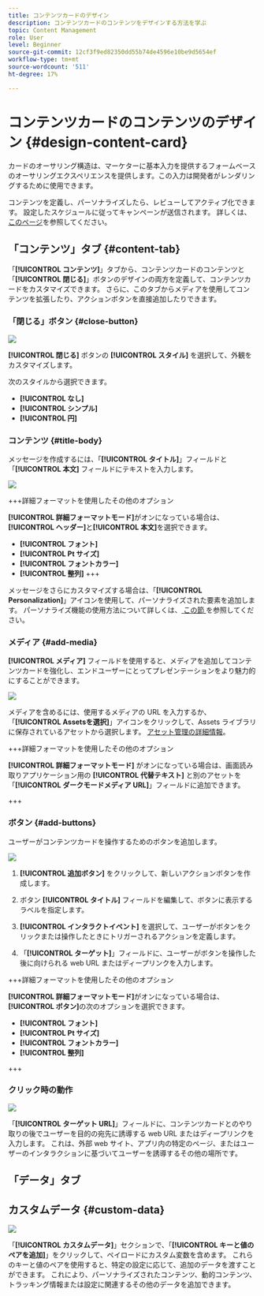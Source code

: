```yaml
---
title: コンテンツカードのデザイン
description: コンテンツカードのコンテンツをデザインする方法を学ぶ
topic: Content Management
role: User
level: Beginner
source-git-commit: 12cf3f9ed82350dd55b74de4596e10be9d5654ef
workflow-type: tm+mt
source-wordcount: '511'
ht-degree: 17%

---
```


# コンテンツカードのコンテンツのデザイン {#design-content-card}

カードのオーサリング構造は、マーケターに基本入力を提供するフォームベースのオーサリングエクスペリエンスを提供します。この入力は開発者がレンダリングするために使用できます。

コンテンツを定義し、パーソナライズしたら、レビューしてアクティブ化できます。 設定したスケジュールに従ってキャンペーンが送信されます。 詳しくは、[このページ](../campaigns/review-activate-campaign.md)を参照してください。

## 「コンテンツ」タブ {#content-tab}

「**[!UICONTROL コンテンツ]**」タブから、コンテンツカードのコンテンツと「**[!UICONTROL 閉じる]**」ボタンのデザインの両方を定義して、コンテンツカードをカスタマイズできます。 さらに、このタブからメディアを使用してコンテンツを拡張したり、アクションボタンを直接追加したりできます。

### 「閉じる」ボタン {#close-button}

![](assets/content-card-design-1.png)

**[!UICONTROL 閉じる]** ボタンの **[!UICONTROL スタイル]** を選択して、外観をカスタマイズします。

次のスタイルから選択できます。

* **[!UICONTROL なし]**
* **[!UICONTROL シンプル]**
* **[!UICONTROL 円]**

### コンテンツ {#title-body}

メッセージを作成するには、「**[!UICONTROL タイトル]**」フィールドと「**[!UICONTROL 本文]** フィールドにテキストを入力します。

![](assets/content-card-design-2.png)

+++詳細フォーマットを使用したその他のオプション

**[!UICONTROL 詳細フォーマットモード]**&#x200B;がオンになっている場合は、**[!UICONTROL ヘッダー]**&#x200B;と&#x200B;**[!UICONTROL 本文]**&#x200B;を選択できます。

* **[!UICONTROL フォント]**
* **[!UICONTROL Pt サイズ]**
* **[!UICONTROL フォントカラー]**
* **[!UICONTROL 整列]**
+++

メッセージをさらにカスタマイズする場合は、「**[!UICONTROL Personalization]**」アイコンを使用して、パーソナライズされた要素を追加します。 パーソナライズ機能の使用方法について詳しくは、[ この節 ](../personalization/personalize.md) を参照してください。

### メディア {#add-media}

**[!UICONTROL メディア]** フィールドを使用すると、メディアを追加してコンテンツカードを強化し、エンドユーザーにとってプレゼンテーションをより魅力的にすることができます。

![](assets/content-card-design-3.png)

メディアを含めるには、使用するメディアの URL を入力するか、「**[!UICONTROL Assetsを選択]**」アイコンをクリックして、Assets ライブラリに保存されているアセットから選択します。 [アセット管理の詳細情報](../content-management/assets.md)。

+++詳細フォーマットを使用したその他のオプション

**[!UICONTROL 詳細フォーマットモード]** がオンになっている場合は、画面読み取りアプリケーション用の **[!UICONTROL 代替テキスト]** と別のアセットを「**[!UICONTROL ダークモードメディア URL]**」フィールドに追加できます。

+++

### ボタン {#add-buttons}

ユーザーがコンテンツカードを操作するためのボタンを追加します。

![](assets/content-card-design-4.png)

1. **[!UICONTROL 追加ボタン]** をクリックして、新しいアクションボタンを作成します。

1. ボタン **[!UICONTROL タイトル]** フィールドを編集して、ボタンに表示するラベルを指定します。

1. **[!UICONTROL インタラクトイベント]** を選択して、ユーザーがボタンをクリックまたは操作したときにトリガーされるアクションを定義します。

1. 「**[!UICONTROL ターゲット]**」フィールドに、ユーザーがボタンを操作した後に向けられる web URL またはディープリンクを入力します。

+++詳細フォーマットを使用したその他のオプション

**[!UICONTROL 詳細フォーマットモード]**&#x200B;がオンになっている場合は、**[!UICONTROL ボタン]**&#x200B;の次のオプションを選択できます。

* **[!UICONTROL フォント]**
* **[!UICONTROL Pt サイズ]**
* **[!UICONTROL フォントカラー]**
* **[!UICONTROL 整列]**

+++

### クリック時の動作

![](assets/content-card-design-5.png)

「**[!UICONTROL ターゲット URL]**」フィールドに、コンテンツカードとのやり取りの後でユーザーを目的の宛先に誘導する web URL またはディープリンクを入力します。 これは、外部 web サイト、アプリ内の特定のページ、またはユーザーのインタラクションに基づいてユーザーを誘導するその他の場所です。

## 「データ」タブ

## カスタムデータ {#custom-data}

![](assets/content-card-design-6.png)

「**[!UICONTROL カスタムデータ]**」セクションで、「**[!UICONTROL キーと値のペアを追加]**」をクリックして、ペイロードにカスタム変数を含めます。 これらのキーと値のペアを使用すると、特定の設定に応じて、追加のデータを渡すことができます。 これにより、パーソナライズされたコンテンツ、動的コンテンツ、トラッキング情報または設定に関連するその他のデータを追加できます。

